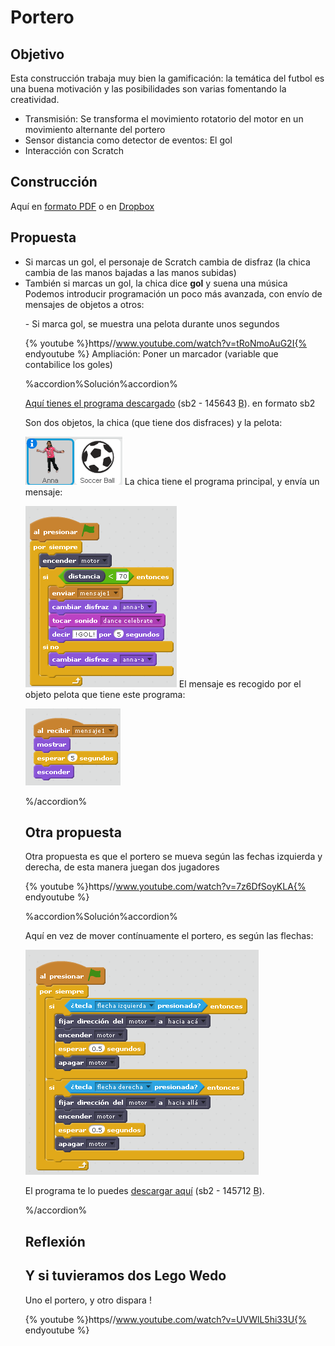 
# Portero

## Objetivo

Esta construcción trabaja muy bien la gamificación: la temática del futbol es una buena motivación y las posibilidades son varias fomentando la creatividad.

- Transmisión: Se transforma el movimiento rotatorio del motor en un movimiento alternante del portero
- Sensor distancia como detector de eventos: El gol
- Interacción con Scratch

## Construcción

Aquí en [formato PDF](http://ro-botica.com/pdf/WeDo/Goal%20Keeper.pdf) o en [Dropbox](https://www.dropbox.com/s/r4pc6fv9u7aq03h/PORTERO.pdf?dl=0)

## Propuesta

- Si marcas un gol, el personaje de Scratch cambia de disfraz (la chica cambia de las manos bajadas a las manos subidas)
- También si marcas un gol, la chica dice **gol** y suena una música
Podemos introducir programación un poco más avanzada, con envío de mensajes de objetos a otros:
<ul>
- Si marca gol, se muestra una pelota durante unos segundos

{% youtube %}https//www.youtube.com/watch?v=tRoNmoAuG2I{% endyoutube %}
Ampliación: Poner un marcador (variable que contabilice los goles)



%accordion%Solución%accordion%

[Aquí tienes el programa descargado](http://aularagon.catedu.es/materialesaularagon2013/LegoWedo/M2/portero.sb2) (sb2 - 145643 <abbr lang="en" title="Bytes">B</abbr>). en formato sb2

Son dos objetos, la chica (que tiene dos disfraces) y la pelota:

![](img/portero3.png)
La chica tiene el programa principal, y envía un mensaje:

![](img/portero1.png)
El mensaje es recogido por el objeto pelota que tiene este programa:

![](img/portero2-2.png)

%/accordion%

## Otra propuesta

Otra propuesta es que el portero se mueva según las fechas izquierda y derecha, de esta manera juegan dos jugadores

{% youtube %}https//www.youtube.com/watch?v=7z6DfSoyKLA{% endyoutube %}

%accordion%Solución%accordion%

Aquí en vez de mover contínuamente el portero, es según las flechas:

![](img/portero4.png)

El programa te lo puedes [descargar aquí](http://aularagon.catedu.es/materialesaularagon2013/LegoWedo/M2/portero_PARA_2_PERSONA_copy.sb2) (sb2 - 145712 <abbr title="Bytes" lang="en">B</abbr>).

%/accordion%

## Reflexión

## Y si tuvieramos dos Lego Wedo

Uno el portero, y otro dispara !

{% youtube %}https//www.youtube.com/watch?v=UVWlL5hi33U{% endyoutube %}
